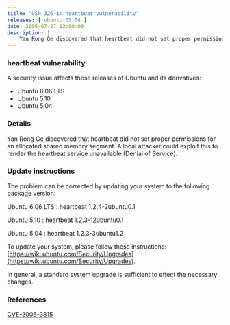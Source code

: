 ```yaml
---
title: "USN-326-1: heartbeat vulnerability"
releases: [ ubuntu-05.04 ]
date: 2006-07-27 12:00:00
description: |
    Yan Rong Ge discovered that heartbeat did not set proper permissions for an allocated shared memory segment. A local attacker could exploit this to render the heartbeat service unavailable (Denial of Service).
--- 
```

 
### heartbeat vulnerability

A security issue affects these releases of Ubuntu and its derivatives:

* Ubuntu 6.06 LTS
* Ubuntu 5.10
* Ubuntu 5.04

### Details

Yan Rong Ge discovered that heartbeat did not set proper permissions for an allocated shared memory segment. A local attacker could exploit this to render the heartbeat service unavailable (Denial of Service).

### Update instructions

The problem can be corrected by updating your system to the following package version:

Ubuntu 6.06 LTS
 : heartbeat <span>1.2.4-2ubuntu0.1</span>

Ubuntu 5.10
 : heartbeat <span>1.2.3-12ubuntu0.1</span>

Ubuntu 5.04
 : heartbeat <span>1.2.3-3ubuntu1.2</span>

To update your system, please follow these instructions: [https://wiki.ubuntu.com/Security/Upgrades](https://wiki.ubuntu.com/Security/Upgrades).

In general, a standard system upgrade is sufficient to effect the necessary changes.

### References

 [CVE-2006-3815](http://people.ubuntu.com/~ubuntu-security/cve/CVE-2006-3815)
 
